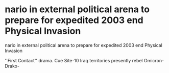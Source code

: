 # nario in external political arena to prepare for expedited 2003 end Physical Invasion

nario in external political arena to prepare for expedited 2003 end Physical Invasion


''First Contact'' drama. Cue Site-10 Iraq territories presently rebel Omicron-Drako-